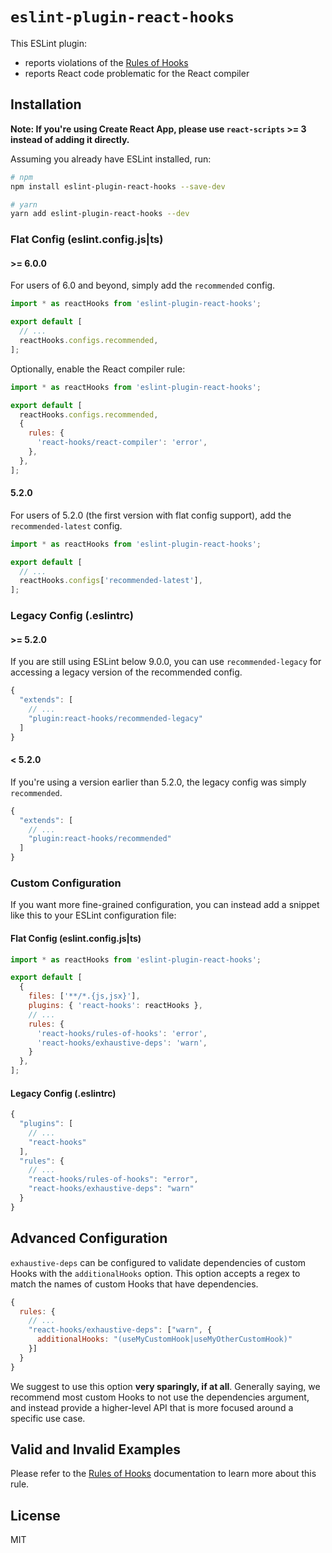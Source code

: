 # `eslint-plugin-react-hooks`

This ESLint plugin:

- reports violations of the [Rules of Hooks](https://react.dev/reference/rules/rules-of-hooks)
- reports React code problematic for the React compiler

## Installation

**Note: If you're using Create React App, please use `react-scripts` >= 3 instead of adding it directly.**

Assuming you already have ESLint installed, run:

```sh
# npm
npm install eslint-plugin-react-hooks --save-dev

# yarn
yarn add eslint-plugin-react-hooks --dev
```

### Flat Config (eslint.config.js|ts)

#### >= 6.0.0

For users of 6.0 and beyond, simply add the `recommended` config.

```js
import * as reactHooks from 'eslint-plugin-react-hooks';

export default [
  // ...
  reactHooks.configs.recommended,
];
```

Optionally, enable the React compiler rule:

```js
import * as reactHooks from 'eslint-plugin-react-hooks';

export default [
  reactHooks.configs.recommended,
  {
    rules: {
      'react-hooks/react-compiler': 'error',
    },
  },
];
```

#### 5.2.0

For users of 5.2.0 (the first version with flat config support), add the `recommended-latest` config.

```js
import * as reactHooks from 'eslint-plugin-react-hooks';

export default [
  // ...
  reactHooks.configs['recommended-latest'],
];
```

### Legacy Config (.eslintrc)

#### >= 5.2.0

If you are still using ESLint below 9.0.0, you can use `recommended-legacy` for accessing a legacy version of the recommended config.

```js
{
  "extends": [
    // ...
    "plugin:react-hooks/recommended-legacy"
  ]
}
```

#### < 5.2.0

If you're using a version earlier than 5.2.0, the legacy config was simply `recommended`.

```js
{
  "extends": [
    // ...
    "plugin:react-hooks/recommended"
  ]
}
```

### Custom Configuration

If you want more fine-grained configuration, you can instead add a snippet like this to your ESLint configuration file:

#### Flat Config (eslint.config.js|ts)

```js
import * as reactHooks from 'eslint-plugin-react-hooks';

export default [
  {
    files: ['**/*.{js,jsx}'],
    plugins: { 'react-hooks': reactHooks },
    // ...
    rules: {
      'react-hooks/rules-of-hooks': 'error',
      'react-hooks/exhaustive-deps': 'warn',
    }
  },
];
```

#### Legacy Config (.eslintrc)
```js
{
  "plugins": [
    // ...
    "react-hooks"
  ],
  "rules": {
    // ...
    "react-hooks/rules-of-hooks": "error",
    "react-hooks/exhaustive-deps": "warn"
  }
}
```

## Advanced Configuration

`exhaustive-deps` can be configured to validate dependencies of custom Hooks with the `additionalHooks` option.
This option accepts a regex to match the names of custom Hooks that have dependencies.

```js
{
  rules: {
    // ...
    "react-hooks/exhaustive-deps": ["warn", {
      additionalHooks: "(useMyCustomHook|useMyOtherCustomHook)"
    }]
  }
}
```

We suggest to use this option **very sparingly, if at all**. Generally saying, we recommend most custom Hooks to not use the dependencies argument, and instead provide a higher-level API that is more focused around a specific use case.

## Valid and Invalid Examples

Please refer to the [Rules of Hooks](https://react.dev/reference/rules/rules-of-hooks) documentation to learn more about this rule.

## License

MIT
